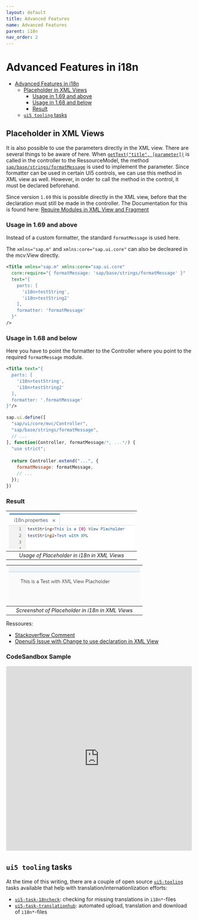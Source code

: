 ```yaml
---
layout: default
title: Advanced Features
name: Advanced Features
parent: i18n
nav_order: 2
---
```


# Advanced Features in i18n

- [Advanced Features in i18n](#advanced-features-in-i18n)
  - [Placeholder in XML Views](#placeholder-in-xml-views)
    - [Usage in 1.69 and above](#usage-in-169-and-above)
    - [Usage in 1.68 and below](#usage-in-168-and-below)
    - [Result](#result)
  - [`ui5 tooling` tasks](#ui5-tooling-tasks)

## Placeholder in XML Views

It is also possible to use the parameters directly in the XML view.
There are several things to be aware of here.
When [`getText("title", [parameter])`](https://sapui5.hana.ondemand.com/sdk/#/api/module:sap/base/i18n/ResourceBundle%23methods/getText) is called in the controller to the RessourceModel, the method [`sap/base/strings/formatMessage`](https://sapui5.hana.ondemand.com/sdk/#/api/module:sap/base/strings/formatMessage) is used to implement the parameter.
Since formatter can be used in certain UI5 controls, we can use this method in XML view as well.
However, in order to call the method in the control, it must be declared beforehand.

Since version `1.69` this is possible directly in the XML view, before that the declaration must still be made in the controller.
The Documentation for this is found here: [Require Modules in XML View and Fragment](https://sapui5.hana.ondemand.com/#/topic/b11d853a8e784db6b2d210ef57b0f7d7)

### Usage in 1.69 and above

Instead of a custom formatter, the standard `formatMessage` is used here.

The `xmlns="sap.m"` and `xmlns:core="sap.ui.core"` can also be decleared in the mcv:View directly.

```xml
<Title xmlns="sap.m" xmlns:core="sap.ui.core"
  core:require="{ formatMessage: 'sap/base/strings/formatMessage' }"
  text="{
    parts: [
      'i18n>testString',
      'i18n>testString2'
    ],
    formatter: 'formatMessage'
  }"
/>
```

### Usage in 1.68 and below

Here you have to point the formatter to the Controller where you point to the required `formatMessage` module.

```xml
<Title text="{
  parts: [
    'i18n>testString',
    'i18n>testString2'
  ],
  formatter: '.formatMessage'
}"/>
```

```javascript
sap.ui.define([
  "sap/ui/core/mvc/Controller",
  "sap/base/strings/formatMessage",
  // ...
], function(Controller, formatMessage/*, ...*/) {
  "use strict";

  return Controller.extend("...", {
    formatMessage: formatMessage,
    // ...
  });
})
```

### Result

| ![Usage of Placeholder in i18n in XML Views](img/i18n_PlaceholderXMLViews.png) |
| :--: |
| *Usage of Placeholder in i18n in XML Views* |

| ![Usage of Placeholder in i18n in XML Views](img/i18n_PlaceholderXMLViewsScreenshot.png) |
| :--:  |
| *Screenshot of Placeholder in i18n in XML Views* |

Ressoures:
- [Stackoverflow Comment](https://stackoverflow.com/a/55587775/4743935)
- [Openui5 Issue with Change to use declaration in XML View](https://github.com/SAP/openui5/issues/2475)

### CodeSandbox Sample

<iframe src="https://codesandbox.io/embed/morning-thunder-dj6ol?fontsize=14&module=%2Fsrc%2Fview%2FMainView.view.xml&theme=dark&view=editor"
     style="width:100%; height:500px; border:0; border-radius: 4px; overflow:hidden;"
     title="morning-thunder-dj6ol"
     allow="accelerometer; ambient-light-sensor; camera; encrypted-media; geolocation; gyroscope; hid; microphone; midi; payment; usb; vr; xr-spatial-tracking"
     sandbox="allow-forms allow-modals allow-popups allow-presentation allow-same-origin allow-scripts"
   ></iframe>

## `ui5 tooling` tasks

At the time of this writing, there are a couple of open source [`ui5-tooling`](https://github.com/SAP/ui5-tooling) tasks available that help with translation/internationlization efforts:

- [`ui5-task-18ncheck`](https://github.com/petermuessig/ui5-ecosystem-showcase/tree/master/packages/ui5-task-i18ncheck): checking for missing translations in `i18n*`-files
- [`ui5-task-translationhub`](https://github.com/DerGuteWolf/ui5-task-translationhub): automated upload, translation and download of `i18n*`-files